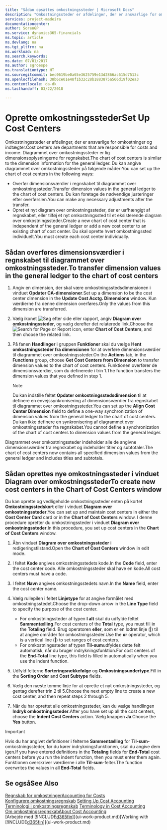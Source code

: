 ```yaml
---
title: "Sådan opsættes omkostningssteder | Microsoft Docs"
description: "Omkostningssteder er afdelinger, der er ansvarlige for omkostninger og indtægter. Diagrammet over omkostningssteder er lig dimensionsoplysningerne for regnskabet."
services: project-madeira
documentationcenter: 
author: SorenGP
ms.service: dynamics365-financials
ms.topic: article
ms.devlang: na
ms.tgt_pltfrm: na
ms.workload: na
ms.search.keywords: 
ms.date: 07/01/2017
ms.author: sgroespe
ms.translationtype: HT
ms.sourcegitcommit: bec0619be0a65e3625759e13d2866ac615d7513c
ms.openlocfilehash: 38b6ce01e48f1b32c28b1883875a566d19f02ea3
ms.contentlocale: da-dk
ms.lasthandoff: 03/22/2018

---
```

# <a name="set-up-cost-centers"></a><span data-ttu-id="c61be-104">Oprette omkostningssteder</span><span class="sxs-lookup"><span data-stu-id="c61be-104">Set Up Cost Centers</span></span>
<span data-ttu-id="c61be-105">Omkostningssteder er afdelinger, der er ansvarlige for omkostninger og indtægter.</span><span class="sxs-lookup"><span data-stu-id="c61be-105">Cost centers are departments that are responsible for costs and income.</span></span> <span data-ttu-id="c61be-106">Diagrammet over omkostningssteder er lig dimensionsoplysningerne for regnskabet.</span><span class="sxs-lookup"><span data-stu-id="c61be-106">The chart of cost centers is similar to the dimension information for the general ledger.</span></span> <span data-ttu-id="c61be-107">Du kan angive diagrammet over omkostningssteder på følgende måder:</span><span class="sxs-lookup"><span data-stu-id="c61be-107">You can set up the chart of cost centers in the following ways:</span></span>  

-   <span data-ttu-id="c61be-108">Overfør dimensionsværdier i regnskabet til diagrammet over omkostningssteder.</span><span class="sxs-lookup"><span data-stu-id="c61be-108">Transfer dimension values in the general ledger to the chart of cost centers.</span></span> <span data-ttu-id="c61be-109">Du kan foretage de nødvendige justeringer efter overførslen.</span><span class="sxs-lookup"><span data-stu-id="c61be-109">You can make any necessary adjustments after the transfer.</span></span>  
-   <span data-ttu-id="c61be-110">Opret et nyt diagram over omkostningssteder, der er uafhængigt af regnskabet, eller tilføj et nyt omkostningssted til et eksisterende diagram over omkostningssteder.</span><span class="sxs-lookup"><span data-stu-id="c61be-110">Create a new chart of cost center that is independent of the general ledger or add a new cost center to an existing chart of cost center.</span></span> <span data-ttu-id="c61be-111">Du skal oprette hvert omkostningssted individuelt.</span><span class="sxs-lookup"><span data-stu-id="c61be-111">You must create each cost center individually.</span></span>  

## <a name="to-transfer-dimension-values-in-the-general-ledger-to-the-chart-of-cost-centers"></a><span data-ttu-id="c61be-112">Sådan overføres dimensionsværdier i regnskabet til diagrammet over omkostningssteder.</span><span class="sxs-lookup"><span data-stu-id="c61be-112">To transfer dimension values in the general ledger to the chart of cost centers</span></span>  
1.  <span data-ttu-id="c61be-113">Angiv en dimension, der skal være omkostningsstedsdimensionen i vinduet **Opdater CA-dimensioner**.</span><span class="sxs-lookup"><span data-stu-id="c61be-113">Set up a dimension to be the cost center dimension in the **Update Cost Acctg. Dimensions** window.</span></span> <span data-ttu-id="c61be-114">Kun værdierne fra denne dimension overføres.</span><span class="sxs-lookup"><span data-stu-id="c61be-114">Only the values from this dimension are transferred.</span></span>  
2.  <span data-ttu-id="c61be-115">Vælg ikonet ![Søg efter side eller rapport](media/ui-search/search_small.png "Ikonet Søg efter side eller rapport"), angiv **Diagram over omkostningssteder**, og vælg derefter det relaterede link.</span><span class="sxs-lookup"><span data-stu-id="c61be-115">Choose the ![Search for Page or Report](media/ui-search/search_small.png "Search for Page or Report icon") icon, enter **Chart of Cost Centers**, and then choose the related link.</span></span>  
3.  <span data-ttu-id="c61be-116">På fanen **Handlinger** i gruppen **Funktioner** skal du vælge **Hent omkostningssteder fra dimensionen** for at overføre dimensionsværdier til diagrammet over omkostningssteder.</span><span class="sxs-lookup"><span data-stu-id="c61be-116">On the **Actions** tab, in the **Functions** group, choose **Get Cost Centers from Dimension** to transfer dimension values to the chart of cost centers.</span></span> <span data-ttu-id="c61be-117">Funktionen overfører de dimensionsværdier, som du definerede i trin 1.</span><span class="sxs-lookup"><span data-stu-id="c61be-117">The function transfers the dimension values that you defined in step 1.</span></span>  

    > [!NOTE]  
    >  <span data-ttu-id="c61be-118">Du kan indstille feltet **Opdater omkostningsstedsdimension** til at definere en envejssynkronisering af dimensionsværdier fra regnskabet til diagrammet over omkostningssteder.</span><span class="sxs-lookup"><span data-stu-id="c61be-118">You can set up the **Align Cost Center Dimension**  field to define a one-way synchronization of dimension values from the general ledger to the chart of cost centers.</span></span> <span data-ttu-id="c61be-119">Du kan ikke definere en synkronisering af diagrammet over omkostningssteder fra regnskabet.</span><span class="sxs-lookup"><span data-stu-id="c61be-119">You cannot define a synchronization of the chart of cost centers to dimension values from the general ledger.</span></span>  

<span data-ttu-id="c61be-120">Diagrammet over omkostningssteder indeholder alle de angivne dimensionsværdier fra regnskabet og indeholder titler og subtotaler.</span><span class="sxs-lookup"><span data-stu-id="c61be-120">The chart of cost centers now contains all specified dimension values from the general ledger and includes titles and subtotals.</span></span>  

## <a name="to-create-new-cost-centers-in-the-chart-of-cost-centers-window"></a><span data-ttu-id="c61be-121">Sådan oprettes nye omkostningssteder i vinduet Diagram over omkostningssteder</span><span class="sxs-lookup"><span data-stu-id="c61be-121">To create new cost centers in the Chart of Cost Centers window</span></span>  
<span data-ttu-id="c61be-122">Du kan oprette og vedligeholde omkostningssteder enten på kortet **Omkostningsstedskort** eller i vinduet **Diagram over omkostningssteder**.</span><span class="sxs-lookup"><span data-stu-id="c61be-122">You can set up and maintain cost centers in either the **Cost Center Card** card or in the **Chart of Cost Centers** window.</span></span> <span data-ttu-id="c61be-123">I denne procedure opretter du omkostningssteder i vinduet **Diagram over omkostningssteder**.</span><span class="sxs-lookup"><span data-stu-id="c61be-123">In this procedure, you set up cost centers in the **Chart of Cost Centers** window.</span></span>  

1. <span data-ttu-id="c61be-124">Åbn vinduet **Diagram over omkostningssteder** i redigeringstilstand.</span><span class="sxs-lookup"><span data-stu-id="c61be-124">Open the **Chart of Cost Centers** window in edit mode.</span></span>  
2. <span data-ttu-id="c61be-125">I feltet **Kode** angives omkostningsstedets kode.</span><span class="sxs-lookup"><span data-stu-id="c61be-125">In the **Code** field, enter the cost center code.</span></span> <span data-ttu-id="c61be-126">Alle omkostningssteder skal have en kode.</span><span class="sxs-lookup"><span data-stu-id="c61be-126">All cost centers must have a code.</span></span>  
3. <span data-ttu-id="c61be-127">I feltet **Navn** angives omkostningsstedets navn.</span><span class="sxs-lookup"><span data-stu-id="c61be-127">In the **Name** field, enter the cost center name.</span></span>  
4. <span data-ttu-id="c61be-128">Vælg rullepilen i feltet **Linjetype** for at angive formålet med omkostningsstedet.</span><span class="sxs-lookup"><span data-stu-id="c61be-128">Choose the drop-down arrow in the **Line Type** field to specify the purpose of the cost center.</span></span>  

    - <span data-ttu-id="c61be-129">For omkostningssteder af typen **I alt** skal du udfylde feltet **Sammentælling**.</span><span class="sxs-lookup"><span data-stu-id="c61be-129">For cost centers of the **Total** type, you must fill in the **Totaling** field.</span></span> <span data-ttu-id="c61be-130">Brug operatoren **eller**, som er en lodret linje (**&#124;**) til at angive områder for omkostningssteder.</span><span class="sxs-lookup"><span data-stu-id="c61be-130">Use the **or** operator, which is a vertical line (**&#124;**) to set ranges of cost centers.</span></span>  
    - <span data-ttu-id="c61be-131">For omkostningssteder af typen **Til-sum**udfyldes dette felt automatisk, når du bruger indrykningsfunktion.</span><span class="sxs-lookup"><span data-stu-id="c61be-131">For cost centers of the **End-Total** line type, this field is filled in automatically when you use the indent function.</span></span>  
5.  <span data-ttu-id="c61be-132">Udfyld felterne **Sorteringsrækkefølge** og **Omkostningsundertype**.</span><span class="sxs-lookup"><span data-stu-id="c61be-132">Fill in the **Sorting Order** and **Cost Subtype** fields.</span></span>  
6.  <span data-ttu-id="c61be-133">Vælg den næste tomme linje for at oprette et nyt omkostningssteder, og gentag derefter trin 2 til 5.</span><span class="sxs-lookup"><span data-stu-id="c61be-133">Choose the next empty line to create a new cost center, and then repeat steps 2 through 5.</span></span>  
7.  <span data-ttu-id="c61be-134">Når du har oprettet alle omkostningssteder, kan du vælge handlingen **Indryk omkostningssteder**.</span><span class="sxs-lookup"><span data-stu-id="c61be-134">After you have set up all the cost centers, choose the **Indent Cost Centers** action.</span></span> <span data-ttu-id="c61be-135">Vælg knappen **Ja**.</span><span class="sxs-lookup"><span data-stu-id="c61be-135">Choose the **Yes** button.</span></span>  

> [!IMPORTANT]  
>  <span data-ttu-id="c61be-136">Hvis du har angivet definitioner i felterne **Sammentælling** for **Til-sum**-omkostningssteder, før du kører indrykningsfunktionen, skal du angive dem igen.</span><span class="sxs-lookup"><span data-stu-id="c61be-136">If you have entered definitions in the **Totaling** fields for **End-Total** cost centers before you run the indent function, then you must enter them again.</span></span> <span data-ttu-id="c61be-137">Funktionen overskriver værdierne i alle **Til-sum**-felter.</span><span class="sxs-lookup"><span data-stu-id="c61be-137">The function overwrites the values in all **End-Total** fields.</span></span>  

## <a name="see-also"></a><span data-ttu-id="c61be-138">Se også</span><span class="sxs-lookup"><span data-stu-id="c61be-138">See Also</span></span>  
[<span data-ttu-id="c61be-139">Regnskab for omkostninger</span><span class="sxs-lookup"><span data-stu-id="c61be-139">Accounting for Costs</span></span>](finance-manage-cost-accounting.md)  
<span data-ttu-id="c61be-140">[Konfigurere omkostningsregnskab](finance-set-up-cost-accounting.md) </span><span class="sxs-lookup"><span data-stu-id="c61be-140">[Setting Up Cost Accounting](finance-set-up-cost-accounting.md) </span></span>  
<span data-ttu-id="c61be-141">[Terminologi i omkostningsregnskab](finance-terminology-in-cost-accounting.md) </span><span class="sxs-lookup"><span data-stu-id="c61be-141">[Terminology in Cost Accounting](finance-terminology-in-cost-accounting.md) </span></span>  
[<span data-ttu-id="c61be-142">Om omkostningsregnskab</span><span class="sxs-lookup"><span data-stu-id="c61be-142">About Cost Accounting</span></span>](finance-about-cost-accounting.md)  
<span data-ttu-id="c61be-143">[Arbejde med [!INCLUDE[d365fin](includes/d365fin_md.md)]](ui-work-product.md)</span><span class="sxs-lookup"><span data-stu-id="c61be-143">[Working with [!INCLUDE[d365fin](includes/d365fin_md.md)]](ui-work-product.md)</span></span>

